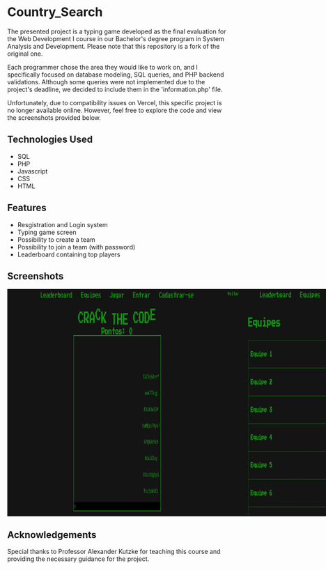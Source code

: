 # Country_Search
The presented project is a typing game developed as the final evaluation for the Web Development I course in our Bachelor's degree program in System Analysis and Development. Please note that this repository is a fork of the original one.

Each programmer chose the area they would like to work on, and I specifically focused on database modeling, SQL queries, and PHP backend validations. Although some queries were not implemented due to the project's deadline, we decided to include them in the 'information.php' file.

Unfortunately, due to compatibility issues on Vercel, this specific project is no longer available online. However, feel free to explore the code and view the screenshots provided below.

## Technologies Used
- SQL
- PHP
- Javascript
- CSS
- HTML

## Features
- Resgistration and Login system
- Typing game screen
- Possibility to create a team
- Possibility to join a team (with password)
- Leaderboard containing top players

## Screenshots
<div style="display: flex;">
  <img src="./images/printScreen1.PNG" alt="Main screen print" style="width: 100%">
  <img src="./images/printScreen2.PNG" alt="Teams screen print" style="width: 100%">
  <img src="./images/printScreen3.PNG" alt="Register screen print" style="width: 100%">
  <img src="./images/printScreen4.PNG" alt="Login screen print" style="width: 100%">
  <img src="./images/printScreen5.PNG" alt="Leaderboard screen print" style="width: 100%">
</div>

## Acknowledgements
Special thanks to Professor Alexander Kutzke for teaching this course and providing the necessary guidance for the project.